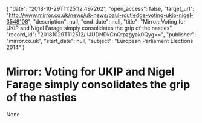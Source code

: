 {
  "date": "2018-10-29T11:25:12.497262", 
  "open_access": false, 
  "target_url": "http://www.mirror.co.uk/news/uk-news/paul-routledge-voting-ukip-nigel-3548108", 
  "description": null, 
  "end_date": null, 
  "title": "Mirror: Voting for UKIP and Nigel Farage simply consolidates the grip of the nasties", 
  "record_id": "20181029T112512/IIJUDNDkCnQtpzgyak0Qyg==", 
  "publisher": "mirror.co.uk", 
  "start_date": null, 
  "subject": "European Parliament Elections 2014"
}

# Mirror: Voting for UKIP and Nigel Farage simply consolidates the grip of the nasties

None